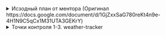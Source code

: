 <details close>
<summary>Исзодный план от ментора (Оригинал https://docs.google.com/document/d/1GjZxxSaG780reKt4n9e-4H1N9C5qCx1M31UTA3GEKrY)</summary>
<br>
Цели: 

1. Подтянуть нативную разработку под Android
2. Углубить и актуализировать знания языка Kotlin 
3. Углубить и актуализировать знание KMP. Освоить современный стек разработки
4. Базовые знания по iOS


Android
- Основные компоненты Android приложения. Activity, Fragment, layouts. Activity Launch Mode
- Основные компоненты Android приложения. Фоновая работа. Background service. Work Manager
- Основные компоненты Android приложения. Broadcast Receiver
- Основные компоненты Android приложения. ContentProvider
- Jetpack библиотеки для современного Android приложения. ViewModel
- SharedPreferences, DataStore
1. Точка контроля: написать простое приложение Android с шедулированием работы в фоне. Предусмотреть корректность работы по жизненному циклу ViewModel и Activity

- Архитектура современного Android приложения. MVVM, CleanArch. UseCase
- DI на Dagger, Hilt
2. Точка контроля: написать приложение Android с 1-2 Dagger модулями. Использовать архитектуру CleanArch с UseCase
  
- Сетевой слой на Retrofit + OkHttp. Gson
- Хранилища данных в Android. Локальное хранилище Room. 
3. Точка контроля: написать приложение Android с сетевым клиентом. Добавить сохранение закешированных данных с помощью Room и SharePreferences.


Compose
- Архитектура Compose приложения
- Управление состоянием приложения, создание и конфигурация модулей, сохранение состояния ViewModel.
- Навигация в Compose приложении
4. Точка контроля: написать приложение Android Compose на 2-3 экрана. Выбрать архитектуру, выбор обосновать. Предусмотреть корректность управления состоянием. Адаптировать бизнес-логику к архитектуре Compose.


Kotlin Multiplatform. Современный стек

- Современное состояние Kotlin Native, управление памятью и современная таблица Interop
- Современное состояние многопоточности. Общие Dispatchers. Coroutines
- Сетевой слой на Ktor
- Локальное хранилище на Room
- Использование DI Koin/Kodein
- Приложение с общей архитектурой, общей ViewModel.
- Управление состоянием приложения, создание и конфигурация модулей, сохранение состояния ViewModel.
- Compose Multiplatform. 
- Навигация (PreCompose, Decompose)
5. Точка контроля: 
  5.1 адаптировать приложение Android под приложение KMP
  5.2 Реализовать приложение KMP на современном стеке


Kotlin
- Обычные классы, Data классы, Sealed
- Модификаторы доступа
- Unit, Notning, Any
- Sealed vs enum
- inline классы, generics
- interface vs Abstract классы, Sealed interface
- Extensions
- Kotlin Flows, Shared vs State
- Виды ссылок, Strong, Weak
</details>


<details close>
<summary>Точки контроля 1-3. weather-tracker</summary>
<br>
Было прнято решение объеденить 3 точки контроя в одно прилодение. Weather Tracker позволяет пользователям получать текущую информацию о погоде и прогноз на несколько дней вперед для выбранного города. Приложение также поддерживает фоновую работу для обновления данных о погоде и уведомления о значительных изменениях.

https://github.com/ArtyomZykov/TheMobileDeveloperImprovement/tree/master/weather-tracker

Стек:
1. Activity: MainActivity с Launch Mode singleTask
2. Fragments
3. XML layouts
4. Jetpack ViewModel
5. Retrofit + OkHttp: для получения данных о погоде из открытого API.
6. Room: для локального сохранения данных о погоде.
7. WorkManager: для фонового обновления данных о погоде.
8. Broadcast Receiver: для уведомлений о значительных изменениях погоды.
9. ContentProvider: для предоставления данных о погоде другим приложениям.
</details>
